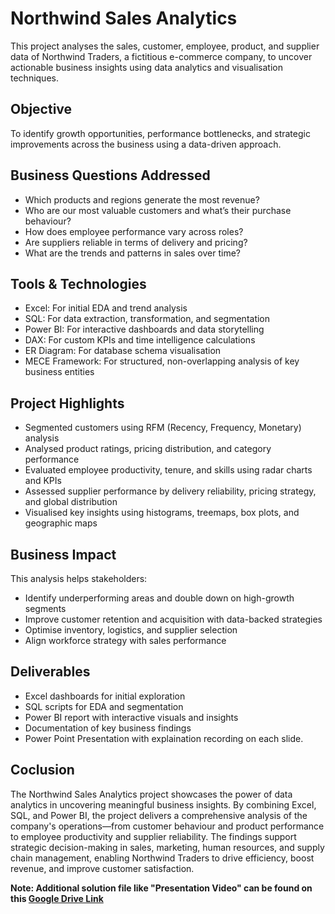 # Northwind Sales Analytics
This project analyses the sales, customer, employee, product, and supplier data of Northwind Traders, a fictitious e-commerce company, to uncover actionable business insights using data analytics and visualisation techniques.

## Objective
To identify growth opportunities, performance bottlenecks, and strategic improvements across the business using a data-driven approach.

## Business Questions Addressed
* Which products and regions generate the most revenue?
* Who are our most valuable customers and what’s their purchase behaviour?
* How does employee performance vary across roles?
* Are suppliers reliable in terms of delivery and pricing?
* What are the trends and patterns in sales over time?

## Tools & Technologies
* Excel: For initial EDA and trend analysis
* SQL: For data extraction, transformation, and segmentation
* Power BI: For interactive dashboards and data storytelling
* DAX: For custom KPIs and time intelligence calculations
* ER Diagram: For database schema visualisation
* MECE Framework: For structured, non-overlapping analysis of key business entities

## Project Highlights
* Segmented customers using RFM (Recency, Frequency, Monetary) analysis
* Analysed product ratings, pricing distribution, and category performance
* Evaluated employee productivity, tenure, and skills using radar charts and KPIs
* Assessed supplier performance by delivery reliability, pricing strategy, and global distribution
* Visualised key insights using histograms, treemaps, box plots, and geographic maps

## Business Impact
This analysis helps stakeholders:

* Identify underperforming areas and double down on high-growth segments
* Improve customer retention and acquisition with data-backed strategies
* Optimise inventory, logistics, and supplier selection
* Align workforce strategy with sales performance

## Deliverables
* Excel dashboards for initial exploration
* SQL scripts for EDA and segmentation
* Power BI report with interactive visuals and insights
* Documentation of key business findings
* Power Point Presentation with explaination recording on each slide.

## Coclusion
The Northwind Sales Analytics project showcases the power of data analytics in uncovering meaningful business insights. By combining Excel, SQL, and Power BI, the project delivers a comprehensive analysis of the company's operations—from customer behaviour and product performance to employee productivity and supplier reliability. The findings support strategic decision-making in sales, marketing, human resources, and supply chain management, enabling Northwind Traders to drive efficiency, boost revenue, and improve customer satisfaction.

**Note: Additional solution file like "Presentation Video" can be found on this [Google Drive Link](https://drive.google.com/drive/folders/1zsJVdKF0W8C_IqtR-ONJ6e2HCz5sNYfY)**
